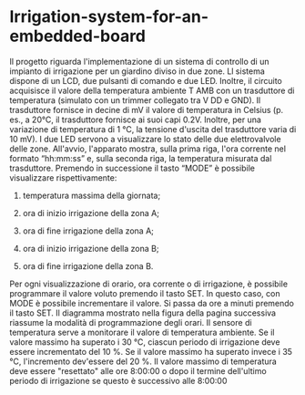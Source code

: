 # Irrigation-system-for-an-embedded-board

Il progetto riguarda l'implementazione di un sistema di controllo di un impianto di irrigazione per un giardino diviso in due
zone. Ll sistema dispone di un LCD, due pulsanti di comando e
due LED. Inoltre, il circuito acquisisce il valore della temperatura ambiente T AMB con un trasduttore
di temperatura (simulato con un trimmer collegato tra V DD e GND).
Il trasduttore fornisce in decine di mV il valore di temperatura in Celsius (p. es., a 20°C, il
trasduttore fornisce ai suoi capi 0.2V. Inoltre, per una variazione di temperatura di 1 °C, la tensione
d'uscita del trasduttore varia di 10 mV).
I due LED servono a visualizzare lo stato delle due elettrovalvole delle zone.
All'avvio, l'apparato mostra, sulla prima riga, l'ora corrente nel formato “hh:mm:ss” e, sulla
seconda riga, la temperatura misurata dal trasduttore.
Premendo in successione il tasto “MODE” è possibile visualizzare rispettivamente:

1) temperatura massima della giornata;

3) ora di inizio irrigazione della zona A;

4) ora di fine irrigazione della zona A;

5) ora di inizio irrigazione della zona B;

6) ora di fine irrigazione della zona B.

Per ogni visualizzazione di orario, ora corrente o di irrigazione, è possibile programmare il
valore voluto premendo il tasto SET. In questo caso, con MODE è possibile incrementare il valore.
Si passa da ore a minuti premendo il tasto SET. Il diagramma mostrato nella figura della pagina
successiva riassume la modalità di programmazione degli orari.
Il sensore di temperatura serve a monitorare il valore di temperatura ambiente. Se il valore
massimo ha superato i 30 °C, ciascun periodo di irrigazione deve essere incrementato del 10 %. Se il
valore massimo ha superato invece i 35 °C, l'incremento dev'essere del 20 %.
Il valore massimo di temperatura deve essere "resettato" alle ore 8:00:00 o dopo il termine
dell'ultimo periodo di irrigazione se questo è successivo alle 8:00:00
